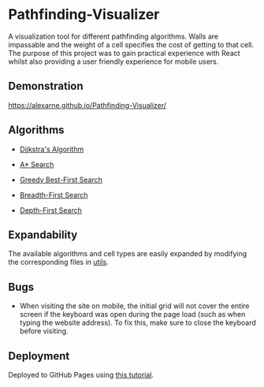 # Pathfinding-Visualizer

A visualization tool for different pathfinding algorithms. Walls are impassable and the weight of a cell specifies the cost of getting to that cell. The purpose of this project was to gain practical experience with React whilst also providing a user friendly experience for mobile users.

## Demonstration

https://alexarne.github.io/Pathfinding-Visualizer/

## Algorithms

* [Dijkstra's Algorithm]()

* [A* Search]()

* [Greedy Best-First Search]()

* [Breadth-First Search]()

* [Depth-First Search]()

## Expandability

The available algorithms and cell types are easily expanded by modifying the corresponding files in [utils](./src/utils/).

## Bugs

* When visiting the site on mobile, the initial grid will not cover the entire screen if the keyboard was open during the page load (such as when typing the website address). To fix this, make sure to close the keyboard before visiting.

## Deployment

Deployed to GitHub Pages using [this tutorial](https://youtu.be/XhoWXhyuW_I).
